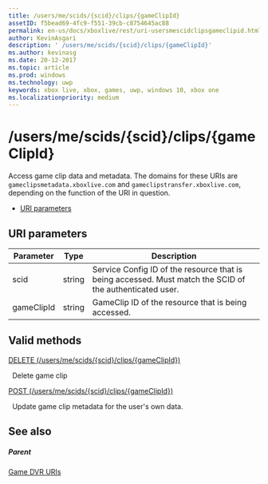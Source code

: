 ```yaml
---
title: /users/me/scids/{scid}/clips/{gameClipId}
assetID: f5bead69-4fc9-f551-39cb-c8754645ac88
permalink: en-us/docs/xboxlive/rest/uri-usersmescidclipsgameclipid.html
author: KevinAsgari
description: ' /users/me/scids/{scid}/clips/{gameClipId}'
ms.author: kevinasg
ms.date: 20-12-2017
ms.topic: article
ms.prod: windows
ms.technology: uwp
keywords: xbox live, xbox, games, uwp, windows 10, xbox one
ms.localizationpriority: medium
---
```



# /users/me/scids/{scid}/clips/{gameClipId}
Access game clip data and metadata. 
The domains for these URIs are `gameclipsmetadata.xboxlive.com` and `gameclipstransfer.xboxlive.com`, depending on the function of the URI in question.
 
  * [URI parameters](#ID4EX)
 
<a id="ID4EX"></a>

 
## URI parameters
 
| Parameter| Type| Description| 
| --- | --- | --- | 
| scid| string| Service Config ID of the resource that is being accessed. Must match the SCID of the authenticated user.| 
| gameClipId| string| GameClip ID of the resource that is being accessed.| 
  
<a id="ID4E3B"></a>

 
## Valid methods

[DELETE (/users/me/scids/{scid}/clips/{gameClipId})](uri-usersmescidclipsgameclipiddelete.md)

&nbsp;&nbsp;Delete game clip

[POST (/users/me/scids/{scid}/clips/{gameClipId})](uri-usersmescidclipsgameclipidpost.md)

&nbsp;&nbsp;Update game clip metadata for the user's own data.
 
<a id="ID4EJC"></a>

 
## See also
 
<a id="ID4ELC"></a>

 
##### Parent 

[Game DVR URIs](atoc-reference-dvr.md)

   